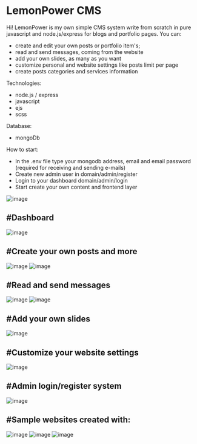 # LemonPower CMS

Hi! LemonPower is my own simple CMS system write from scratch in pure javascript and node.js/express for blogs and portfolio pages.
You can:
- create and edit your own posts or portfolio item's;
- read and send messages, coming from the website
- add your own slides, as many as you want
- customize personal and website settings like posts limit per page
- create posts categories and services information

Technologies:
- node.js / express
- javascript
- ejs
- scss

Database:
- mongoDb

How to start:
- In the .env file type your mongodb address, email and email password (required for receiving and sending e-mails)
- Create new admin user in domain/admin/register
- Login to your dashboard domain/admin/login
- Start create your own content and frontend layer

![image](https://user-images.githubusercontent.com/76240710/162737057-5a44c3a4-efb4-49de-b62f-78cd9fd3a144.png)



<h2>#Dashboard</h2>

![image](https://user-images.githubusercontent.com/76240710/162731187-436272fd-b0de-46de-8afd-4c7a40363b29.png)

<h2>#Create your own posts and more</h2>

![image](https://user-images.githubusercontent.com/76240710/162731265-57a1ab11-3b86-4a48-87e9-4b3c33e9455a.png)
![image](https://user-images.githubusercontent.com/76240710/162732012-bdaba68f-c043-4918-82bb-23bb23320dc5.png)


<h2>#Read and send messages</h2>

![image](https://user-images.githubusercontent.com/76240710/162731322-dd932b7d-54ea-4bdd-a57e-0c454ddfc325.png)
![image](https://user-images.githubusercontent.com/76240710/162731402-487a1778-7ef8-4d99-9b1d-32cb941ee765.png)

<h2>#Add your own slides</h2>

![image](https://user-images.githubusercontent.com/76240710/162731503-74c201fe-d366-4af4-9928-33e0f813f7a9.png)

<h2>#Customize your website settings</h2>

![image](https://user-images.githubusercontent.com/76240710/162732526-7b5e7708-f229-4aff-842b-786860b5616b.png)

<h2>#Admin login/register system</h2>

![image](https://user-images.githubusercontent.com/76240710/162732630-34e252bf-253e-4424-8a15-b7ce6bb5abbd.png)



<h2>#Sample websites created with:</h2>

![image](https://user-images.githubusercontent.com/76240710/162733521-4d906473-728d-42fb-8dae-de09ed9b2475.png)
![image](https://user-images.githubusercontent.com/76240710/162733603-777470d5-4eee-4972-a4a9-ded1706b772b.png)
![image](https://user-images.githubusercontent.com/76240710/162733629-48f201fd-9599-4d89-8c94-547a59839f8b.png)




